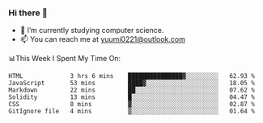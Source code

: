 ### Hi there 👋

- 📕 I’m currently studying computer science.
- 📫 You can reach me at yuumi0221@outlook.com


📊This Week I Spent My Time On:
<!--START_SECTION:waka-->

```text
HTML             3 hrs 6 mins    ███████████████▓░░░░░░░░░   62.93 %
JavaScript       53 mins         ████▓░░░░░░░░░░░░░░░░░░░░   18.05 %
Markdown         22 mins         ██░░░░░░░░░░░░░░░░░░░░░░░   07.62 %
Solidity         13 mins         █░░░░░░░░░░░░░░░░░░░░░░░░   04.47 %
CSS              8 mins          ▓░░░░░░░░░░░░░░░░░░░░░░░░   02.87 %
GitIgnore file   4 mins          ▒░░░░░░░░░░░░░░░░░░░░░░░░   01.64 %
```

<!--END_SECTION:waka-->

<!--
**Yuumi0221/Yuumi0221** is a ✨ _special_ ✨ repository because its `README.md` (this file) appears on your GitHub profile.

Here are some ideas to get you started:

- 🔭 I’m currently working on ...
- 🌱 I’m currently learning ...
- 👯 I’m looking to collaborate on ...
- 🤔 I’m looking for help with ...
- 💬 Ask me about ...
- 📫 How to reach me: ...
- 😄 Pronouns: ...
- ⚡ Fun fact: ...
-->
